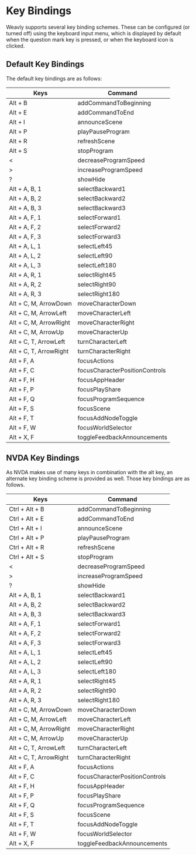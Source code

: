# Key Bindings

Weavly supports several key binding schemes.  These can be configured (or turned
off) using the keyboard input menu, which is displayed by default when the 
question mark key is pressed, or when the keyboard icon is clicked.

## Default Key Bindings

The default key bindings are as follows:

| Keys | Command |
| ---- | ------- |
| Alt + B | addCommandToBeginning |
| Alt + E | addCommandToEnd |
| Alt + I | announceScene |
| Alt + P | playPauseProgram |
| Alt + R | refreshScene |
| Alt + S | stopProgram |
| < | decreaseProgramSpeed |
| > | increaseProgramSpeed |
| ? | showHide |
| Alt + A, B, 1 | selectBackward1 |
| Alt + A, B, 2 | selectBackward2 |
| Alt + A, B, 3 | selectBackward3 |
| Alt + A, F, 1 | selectForward1 |
| Alt + A, F, 2 | selectForward2 |
| Alt + A, F, 3 | selectForward3 |
| Alt + A, L, 1 | selectLeft45 |
| Alt + A, L, 2 | selectLeft90 |
| Alt + A, L, 3 | selectLeft180 |
| Alt + A, R, 1 | selectRight45 |
| Alt + A, R, 2 | selectRight90 |
| Alt + A, R, 3 | selectRight180 |
| Alt + C, M, ArrowDown | moveCharacterDown |
| Alt + C, M, ArrowLeft | moveCharacterLeft |
| Alt + C, M, ArrowRight | moveCharacterRight |
| Alt + C, M, ArrowUp | moveCharacterUp |
| Alt + C, T, ArrowLeft | turnCharacterLeft |
| Alt + C, T, ArrowRight | turnCharacterRight |
| Alt + F, A | focusActions |
| Alt + F, C | focusCharacterPositionControls |
| Alt + F, H | focusAppHeader |
| Alt + F, P | focusPlayShare |
| Alt + F, Q | focusProgramSequence |
| Alt + F, S | focusScene |
| Alt + F, T | focusAddNodeToggle |
| Alt + F, W | focusWorldSelector |
| Alt + X, F | toggleFeedbackAnnouncements |
    
## NVDA Key Bindings

As NVDA makes use of many keys in combination with the alt key, an alternate
key binding scheme is provided as well.  Those key bindings are as follows.
      
| Keys | Command |
| ---- | ------- |
| Ctrl + Alt + B | addCommandToBeginning |
| Ctrl + Alt + E | addCommandToEnd |
| Ctrl + Alt + I | announceScene |
| Ctrl + Alt + P | playPauseProgram |
| Ctrl + Alt + R | refreshScene |
| Ctrl + Alt + S | stopProgram |
| < | decreaseProgramSpeed |
| > | increaseProgramSpeed |
| ? | showHide |
| Alt + A, B, 1 | selectBackward1 |
| Alt + A, B, 2 | selectBackward2 |
| Alt + A, B, 3 | selectBackward3 |
| Alt + A, F, 1 | selectForward1 |
| Alt + A, F, 2 | selectForward2 |
| Alt + A, F, 3 | selectForward3 |
| Alt + A, L, 1 | selectLeft45 |
| Alt + A, L, 2 | selectLeft90 |
| Alt + A, L, 3 | selectLeft180 |
| Alt + A, R, 1 | selectRight45 |
| Alt + A, R, 2 | selectRight90 |
| Alt + A, R, 3 | selectRight180 |
| Alt + C, M, ArrowDown | moveCharacterDown |
| Alt + C, M, ArrowLeft | moveCharacterLeft |
| Alt + C, M, ArrowRight | moveCharacterRight |
| Alt + C, M, ArrowUp | moveCharacterUp |
| Alt + C, T, ArrowLeft | turnCharacterLeft |
| Alt + C, T, ArrowRight | turnCharacterRight |
| Alt + F, A | focusActions |
| Alt + F, C | focusCharacterPositionControls |
| Alt + F, H | focusAppHeader |
| Alt + F, P | focusPlayShare |
| Alt + F, Q | focusProgramSequence |
| Alt + F, S | focusScene |
| Alt + F, T | focusAddNodeToggle |
| Alt + F, W | focusWorldSelector |
| Alt + X, F | toggleFeedbackAnnouncements |

